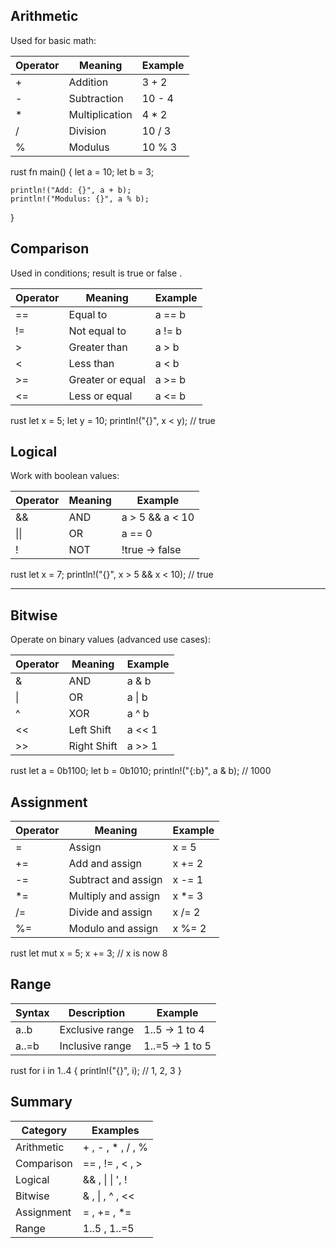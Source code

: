 

## Arithmetic 

Used for basic math:

| Operator | Meaning        | Example  |
| -------- | -------------- | -------- |
|  +       | Addition       |  3 + 2   |
|  -       | Subtraction    |  10 - 4  |
|  *       | Multiplication |  4 * 2   |
|  /       | Division       |  10 / 3  |
|  %       | Modulus        |  10 % 3  |

   rust
fn main() {
    let a = 10;
    let b = 3;

    println!("Add: {}", a + b);
    println!("Modulus: {}", a % b);
}
   


## Comparison 

Used in conditions; result is  true  or  false .

| Operator | Meaning          | Example  |
| -------- | ---------------- | -------- |
|  ==      | Equal to         |  a == b  |
|  !=      | Not equal to     |  a != b  |
|  >       | Greater than     |  a > b   |
|  <       | Less than        |  a < b   |
|  >=      | Greater or equal |  a >= b  |
|  <=      | Less or equal    |  a <= b  |

   rust
let x = 5;
let y = 10;
println!("{}", x < y); // true
   


## Logical 

Work with boolean values:

| Operator | Meaning | Example           |  
|------|---------|-------------------| 
| &&   | AND     |  a > 5 && a < 10  |    
| \|\| | OR |  a == 0 || a == 1  |
| !    | NOT     |  !true  →  false  |   

   rust
let x = 7;
println!("{}", x > 5 && x < 10); // true
   

---

## Bitwise 

Operate on binary values (advanced use cases):

| Operator | Meaning     | Example |
|----------|-------------|---------|
| &        | AND         | a & b   |
| \|       | OR          | a \| b  |
| ^        | XOR         | a ^ b   |
| <<       | Left Shift  | a << 1  |
| >>       | Right Shift | a >> 1  |

   rust
let a = 0b1100;
let b = 0b1010;
println!("{:b}", a & b); // 1000
   


## Assignment 

| Operator | Meaning             | Example  |
| -------- | ------------------- | -------- |
|  =       | Assign              |  x = 5   |
|  +=      | Add and assign      |  x += 2  |
|  -=      | Subtract and assign |  x -= 1  |
|  *=      | Multiply and assign |  x *= 3  |
|  /=      | Divide and assign   |  x /= 2  |
|  %=      | Modulo and assign   |  x %= 2  |

   rust
let mut x = 5;
x += 3; // x is now 8
   


## Range 

| Syntax  | Description     | Example          |
| ------- | --------------- | ---------------- |
|  a..b   | Exclusive range |  1..5  → 1 to 4  |
|  a..=b  | Inclusive range |  1..=5  → 1 to 5 |

   rust
for i in 1..4 {
    println!("{}", i); // 1, 2, 3
}
   


## Summary

| Category   | Examples                                      |       
|------------|-----------------------------------------------|
| Arithmetic | + ,  - ,  * ,  / ,  %                         |   
| Comparison | == ,  != ,  < ,  >                            |   
| Logical    | && ,  \|              \|  ',  !               |
| Bitwise    | & ,                             \| ,  ^ ,  << |   
| Assignment | = ,  += ,  *=                                 |        
| Range      | 1..5 ,  1..=5                                 |     
